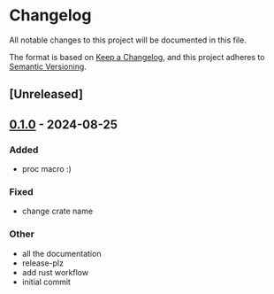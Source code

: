# Changelog
All notable changes to this project will be documented in this file.

The format is based on [Keep a Changelog](https://keepachangelog.com/en/1.0.0/),
and this project adheres to [Semantic Versioning](https://semver.org/spec/v2.0.0.html).

## [Unreleased]

## [0.1.0](https://github.com/benpueschel/build-it/releases/tag/v0.1.0) - 2024-08-25

### Added
- proc macro :)

### Fixed
- change crate name

### Other
- all the documentation
- release-plz
- add rust workflow
- initial commit
